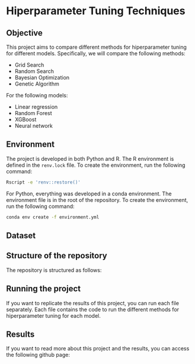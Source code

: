 # Hiperparameter Tuning Techniques
 
 ## Objective
This project aims to compare different methods for hiperparameter tuning for different models. Specifically, we will compare the following methods:
- Grid Search
- Random Search
- Bayesian Optimization
- Genetic Algorithm

For the following models:
- Linear regression
- Random Forest
- XGBoost
- Neural network

## Environment
The project is developed in both Python and R.
The R environment is defined in the `renv.lock` file. To create the environment, run the following command:
```bash
Rscript -e 'renv::restore()'
```

For Python, everything was developed in a conda environment. The environment file is in the root of the repository. To create the environment, run the following command:
```bash
conda env create -f environment.yml
```
## Dataset

## Structure of the repository
The repository is structured as follows:

## Running the project
If you want to replicate the results of this project, you can run each file separately. Each file contains the code to run the different methods for hiperparameter tuning for each model.

## Results
If you want to read more about this project and the results, you can access the following github page:
